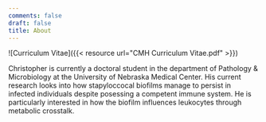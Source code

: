 ```yaml
---
comments: false
draft: false
title: About
---
```


![Curriculum Vitae]({{< resource url="CMH Curriculum Vitae.pdf" >}})

Christopher is currently a doctoral student in the department of Pathology & Microbiology at the University of Nebraska Medical Center. His current research looks into how stapyloccocal biofilms manage to persist in infected individuals despite posessing a competent immune system. He is particularly interested in how the biofilm influences leukocytes through metabolic crosstalk.

